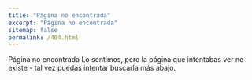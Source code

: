 ```yaml
---
title: "Página no encontrada"
excerpt: "Página no encontrada"
sitemap: false
permalink: /404.html
---
```


Página no encontrada
Lo sentimos, pero la página que intentabas ver no existe - tal vez puedas intentar buscarla más abajo.

<script>
  var GOOG_FIXURL_LANG = 'es';
  var GOOG_FIXURL_SITE = '{{ site.url }}'
</script>
<script src="https://linkhelp.clients.google.com/tbproxy/lh/wm/fixurl.js">
</script>
